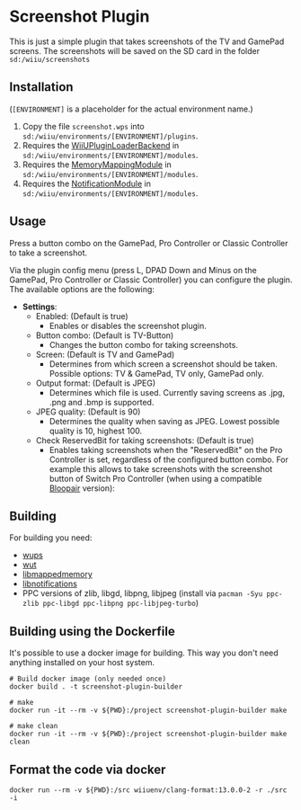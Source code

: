 # Screenshot Plugin

This is just a simple plugin that takes screenshots of the TV and GamePad screens. 
The screenshots will be saved on the SD card in the folder `sd:/wiiu/screenshots`

## Installation
(`[ENVIRONMENT]` is a placeholder for the actual environment name.)

1. Copy the file `screenshot.wps` into `sd:/wiiu/environments/[ENVIRONMENT]/plugins`.  
2. Requires the [WiiUPluginLoaderBackend](https://github.com/wiiu-env/WiiUPluginLoaderBackend) in `sd:/wiiu/environments/[ENVIRONMENT]/modules`.
3. Requires the [MemoryMappingModule](https://github.com/wiiu-env/MemoryMappingModule) in `sd:/wiiu/environments/[ENVIRONMENT]/modules`.
4. Requires the [NotificationModule](https://github.com/wiiu-env/NotificationModule) in `sd:/wiiu/environments/[ENVIRONMENT]/modules`.

## Usage
Press a button combo on the GamePad, Pro Controller or Classic Controller to take a screenshot.

Via the plugin config menu (press L, DPAD Down and Minus on the GamePad, Pro Controller or Classic Controller) you can configure the plugin. The available options are the following:
- **Settings**: 
  - Enabled: (Default is true)
    - Enables or disables the screenshot plugin.
  - Button combo: (Default is TV-Button)
    - Changes the button combo for taking screenshots.
  - Screen: (Default is TV and GamePad)
    - Determines from which screen a screenshot should be taken. Possible options: TV & GamePad, TV only, GamePad only.
  - Output format: (Default is JPEG)
    - Determines which file is used. Currently saving screens as .jpg, .png and .bmp is supported.
  - JPEG quality: (Default is 90)
      - Determines the quality when saving as JPEG. Lowest possible quality is 10, highest 100.
  - Check ReservedBit for taking screenshots: (Default is true)
      - Enables taking screenshots when the "ReservedBit" on the Pro Controller is set, regardless of the configured button combo. For example this allows to take screenshots with the screenshot button of Switch Pro Controller (when using a compatible [Bloopair](https://github.com/GaryOderNichts/Bloopair) version):

## Building

For building you need: 
- [wups](https://github.com/wiiu-env/WiiUPluginSystem)
- [wut](https://github.com/decaf-emu/wut)
- [libmappedmemory](https://github.com/wiiu-env/libmappedmemory)
- [libnotifications](https://github.com/wiiu-env/libnotifications)
- PPC versions of zlib, libgd, libpng, libjpeg (install via `pacman -Syu ppc-zlib ppc-libgd ppc-libpng ppc-libjpeg-turbo`)

## Building using the Dockerfile

It's possible to use a docker image for building. This way you don't need anything installed on your host system.

```
# Build docker image (only needed once)
docker build . -t screenshot-plugin-builder

# make 
docker run -it --rm -v ${PWD}:/project screenshot-plugin-builder make

# make clean
docker run -it --rm -v ${PWD}:/project screenshot-plugin-builder make clean
```

## Format the code via docker

`docker run --rm -v ${PWD}:/src wiiuenv/clang-format:13.0.0-2 -r ./src -i`
